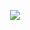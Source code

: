 <p align="center">
  <a href="https://github.com/hexvel">
    <img src="https://skillicons.dev/icons?i=py,git,cs,cmake,c,css,dotnet,stackoverflow,mysql,sqlite,js,vim" />
  </a>
</p>
